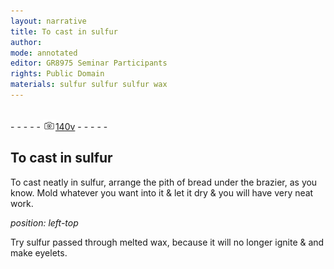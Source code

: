 ```yaml
---
layout: narrative
title: To cast in sulfur
author:
mode: annotated
editor: GR8975 Seminar Participants
rights: Public Domain
materials: sulfur sulfur sulfur wax
---
```


 <br/>- - - - - <a href="http://gallica.bnf.fr/ark:/12148/btv1b10500001g/f286.item.r="><img src="../assets/photo-icon.png" alt="folio image: " style="display:inline-block; margin-bottom:-3px;"/>140v</a> - - - - - <br/> 
## To cast in sulfur

 
 To cast neatly in sulfur, arrange the pith of bread under the brazier, as you know. Mold whatever you want into it & let it dry & you will have very neat work. 
 
*position: left-top*

 Try sulfur passed through melted wax, because it will no longer ignite & and make eyelets. 
 